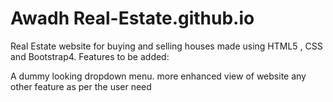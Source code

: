 # Awadh Real-Estate.github.io
Real Estate website for buying and selling houses made using HTML5 , CSS and Bootstrap4.
Features to be added:

A dummy looking dropdown menu.
more enhanced view of website
any other feature as per the user need
